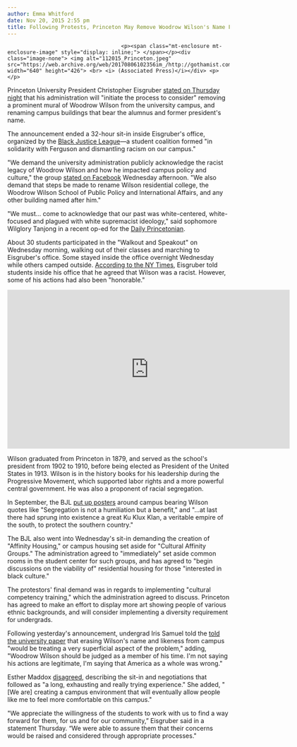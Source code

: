 ```yaml
---
author: Emma Whitford
date: Nov 20, 2015 2:55 pm
title: Following Protests, Princeton May Remove Woodrow Wilson's Name From School Buildings
---
```


	
										<p><span class="mt-enclosure mt-enclosure-image" style="display: inline;"> </span></p><div class="image-none"> <img alt="112015_Princeton.jpeg" src="https://web.archive.org/web/20170806102356im_/http://gothamist.com/attachments/nyc_ewhitford/112015_Princeton.jpeg" width="640" height="426"> <br> <i> (Associated Press)</i></div> <p></p>

<p>Princeton University President Christopher Eisgruber <a href="https://web.archive.org/web/20170806102356/http://www.princeton.edu/main/news/archive/S44/79/75E24/index.xml?section=topstories">stated on Thursday night</a> that his administration will &quot;initiate the process to consider&quot; removing a prominent mural of Woodrow Wilson from the university campus, and renaming campus buildings that bear the alumnus and former president&apos;s name. </p>

<p>The announcement ended a 32-hour sit-in inside Eisgruber&apos;s office, organized by the <a href="https://web.archive.org/web/20170806102356/http://princetonforferguson.tumblr.com/">Black Justice League</a>&#x2014;a student coalition formed &quot;in solidarity with Ferguson and dismantling racism on our campus.&quot; </p>

<p>&quot;We demand the university administration publicly acknowledge the racist legacy of Woodrow Wilson and how he impacted campus policy and culture,&quot; the group <a href="https://web.archive.org/web/20170806102356/https://www.facebook.com/BlackJusticeLeaguePU/posts/1645826992345542">stated on Facebook</a> Wednesday afternoon. &quot;We also demand that steps be made to rename Wilson residential college, the Woodrow Wilson School of Public Policy and International Affairs, and any other building named after him.&quot; </p>

<p>&quot;We must... come to acknowledge that our past was white-centered, white-focused and plagued with white supremacist ideology,&quot; said sophomore Wilglory Tanjong in a recent op-ed for the <a href="https://web.archive.org/web/20170806102356/http://dailyprincetonian.com/opinion/2015/09/on-the-legacy-of-woodrow-wilson-a-racist-bigot/">Daily Princetonian</a>. </p>

<p>About 30 students participated in the &quot;Walkout and Speakout&quot; on Wednesday morning, walking out of their classes and marching to Eisgruber&apos;s office. Some stayed inside the office overnight Wednesday while others camped outside. <a href="https://web.archive.org/web/20170806102356/http://www.nytimes.com/2015/11/20/nyregion/princeton-agrees-to-consider-removing-a-presidents-name.html?_r=0">According to the NY Times</a>, Eisgruber told students inside his office that he agreed that Wilson was a racist. However, some of his actions had also been &quot;honorable.&quot;</p>

<center><iframe width="640" height="360" src="https://web.archive.org/web/20170806102356if_/https://www.youtube.com/embed/jetqdhfcoho?rel=0&amp;showinfo=0" frameborder="0" allowfullscreen></iframe></center>

<p>Wilson graduated from Princeton in 1879, and served as the school&apos;s president from 1902 to 1910, before being elected as President of the United States in 1913. Wilson is in the history books for his leadership during the Progressive Movement, which supported labor rights and a more powerful central government. He was also a proponent of racial segregation. </p>

<p>In September, the BJL <a href="https://web.archive.org/web/20170806102356/https://www.facebook.com/BlackJusticeLeaguePU/posts/1646158805645694">put up posters</a> around campus bearing Wilson quotes like &quot;Segregation is not a humiliation but a benefit,&quot; and &quot;...at last there had sprung into existence a great Ku Klux Klan, a veritable empire of the south, to protect the southern country.&quot; </p>

<p>The BJL also went into Wednesday&apos;s sit-in demanding the creation of &quot;Affinity Housing,&quot; or campus housing set aside for &quot;Cultural Affinity Groups.&quot; The administration agreed to &quot;immediately&quot; set aside common rooms in the student center for such groups, and has agreed to &quot;begin discussions on the viability of&quot; residential housing for those &quot;interested in black culture.&quot; </p>

<p>The protestors&apos; final demand was in regards to implementing &quot;cultural competency training,&quot; which the administration agreed to discuss. Princeton has agreed to make an effort to display more art showing people of various ethnic backgrounds, and will consider implementing a diversity requirement for undergrads. </p>

<p>Following yesterday&apos;s announcement, undergrad Iris Samuel told the <a href="https://web.archive.org/web/20170806102356/http://dailyprincetonian.com/news/2015/11/eisgruber-bjl-come-to-compromise-after-two-days-of-protests/">told the university paper</a> that erasing Wilson&apos;s name and likeness from campus &quot;would be treating a very superficial aspect of the problem,&quot; adding, &quot;Woodrow Wilson should be judged as a member of his time. I&apos;m not saying his actions are legitimate, I&apos;m saying that America as a whole was wrong.&quot; </p>

<p>Esther Maddox <a href="https://web.archive.org/web/20170806102356/http://www.nytimes.com/2015/11/20/nyregion/princeton-agrees-to-consider-removing-a-presidents-name.html?_r=0">disagreed</a>, describing the sit-in and negotiations that followed as &quot;a long, exhausting and really trying experience.&quot; She added, &quot;[We are] creating a campus environment that will eventually allow people like me to feel more comfortable on this campus.&quot;</p>

<p>&quot;We appreciate the willingness of the students to work with us to find a way forward for them, for us and for our community,&#x201D; Eisgruber said in a statement Thursday. &#x201C;We were able to assure them that their concerns would be raised and considered through appropriate processes.&quot; </p>					
										
									
				